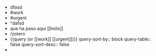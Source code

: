 - dfasd
- #work
- #urgent
- ^dafsd
- que ha paso aqui [[holis]]
- /zotero
- {{query (or [[work]] [[urgent]])}}
  query-sort-by:: block
  query-table:: false
  query-sort-desc:: false
-